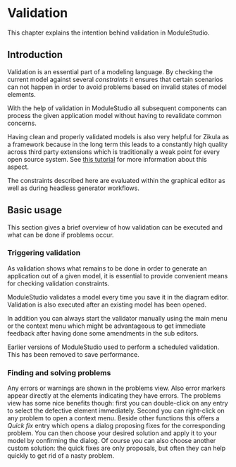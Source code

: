 # Validation

This chapter explains the intention behind validation in ModuleStudio.

## Introduction

Validation is an essential part of a modeling language. By checking the current model against several *constraints* it ensures that certain scenarios can not happen in order to avoid problems based on invalid states of model elements.

With the help of validation in ModuleStudio all subsequent components can process the given application model without having to revalidate common concerns.

Having clean and properly validated models is also very helpful for Zikula as a framework because in the long term this leads to a constantly high quality across third party extensions which is traditionally a weak point for every open source system. See [this tutorial](http://modulestudio.de/en/tutorial/validation-instead-of-certification-of-3rd-party-framework-modules.html) for more information about this aspect.

The constraints described here are evaluated within the graphical editor as well as during headless generator workflows.

## Basic usage

This section gives a brief overview of how validation can be executed and what can be done if problems occur.

### Triggering validation

As validation shows what remains to be done in order to generate an application out of a given model, it is essential to provide convenient means for checking validation constraints.

ModuleStudio validates a model every time you save it in the diagram editor. Validation is also executed after an existing model has been opened.

In addition you can always start the validator manually using the main menu or the context menu which might be advantageous to get immediate feedback after having done some amendments in the sub editors.

Earlier versions of ModuleStudio used to perform a scheduled validation. This has been removed to save performance.

### Finding and solving problems

Any errors or warnings are shown in the problems view. Also error markers appear directly at the elements indicating they have errors. The problems view has some nice benefits though: first you can double-click on any entry to select the defective element immediately. Second you can right-click on any problem to open a context menu. Beside other functions this offers a *Quick fix* entry which opens a dialog proposing fixes for the corresponding problem. You can then choose your desired solution and apply it to your model by confirming the dialog. Of course you can also choose another custom solution: the quick fixes are only proposals, but often they can help quickly to get rid of a nasty problem.
